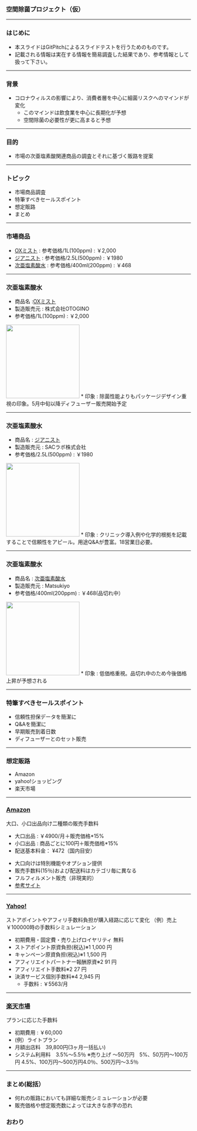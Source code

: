 ### 空間除菌プロジェクト（仮）

---

### はじめに
* 本スライドはGitPitchによるスライドテストを行うためのものです。
* 記載される情報は実在する情報を簡易調査した結果であり、参考情報として扱って下さい。

---

### 背景
* コロナウィルスの影響により、消費者層を中心に細菌リスクへのマインドが変化
  - このマインドは飲食業を中心に長期化が予想
  - 空間除菌の必要性が更に高まると予想
  
---

### 目的
* 市場の次亜塩素酸関連商品の調査とそれに基づく販路を提案

---
### トピック
- 市場商品調査
- 特筆すべきセールスポイント
- 想定販路
- まとめ

---
### 市場商品
* <a href="https://www.rakuten.ne.jp/gold/otogino/pop/images/ox-faq.html">OXミスト</a> : 参考価格/1L(100ppm) : ￥2,000
* <a href="https://item.rakuten.co.jp/vlab/116-001/">ジアニスト</a> : 参考価格/2.5L(500ppm) : ￥1980
* <a href="https://www.matsukiyo.co.jp/store/online/p/4901329290621">次亜塩素酸水</a> : 参考価格/400ml(200ppm) : ￥468

---
### 次亜塩素酸水

* 商品名 :<a href="https://item.rakuten.co.jp/otogino/c/0000000806/">OXミスト</a>
* 製造販売元 : 株式会社OTOGINO
* 参考価格/1L(100ppm) : ￥2,000
<img src="https://image.rakuten.co.jp/otogino/cabinet/drdr/ox-mist-pop_01a.jpg" width="200">
* 印象 : 除菌性能よりもパッケージデザイン重視の印象。5月中旬以降ディフューザー販売開始予定

---
### 次亜塩素酸水

* 商品名 : <a href="https://item.rakuten.co.jp/vlab/116-001/">ジアニスト</a>
* 製造販売元 : SACラボ株式会社
* 参考価格/2.5L(500ppm) : ￥1980
<img src="https://thumbnail.image.rakuten.co.jp/@0_mall/vlab/cabinet/shohin-img/whitebk/jianist2.jpg" width="200">
* 印象 : クリニック導入例や化学的根拠を記載することで信頼性をアピール。用途Q&Aが豊富。18営業日必要。

---
### 次亜塩素酸水

* 商品名 : <a href="https://www.matsukiyo.co.jp/store/online/p/4901329290621">次亜塩素酸水</a>
* 製造販売元 : Matsukiyo
* 参考価格/400ml(200ppm) : ￥468(品切れ中）
<img src="https://www.matsukiyo.co.jp/medias/4901329290621-1.jpg?context=bWFzdGVyfGltYWdlc3wzOTA4MnxpbWFnZS9qcGVnfHN5cy1tYXN0ZXIvaW1hZ2VzL2g2My9oY2MvOTAwMzA5NTg1MTAzOC80OTAxMzI5MjkwNjIxXzEuanBnfDZmYzgxOGQxMTQzMjM0YjRkNWI3YjcxNjE1NzE4ODFmODhjYWI3NWQ4MDE3M2VjZmVhYTA5ZmEwZjFiYmNjYzk" width="200">
* 印象 : 低価格重視。品切れ中のため今後価格上昇が予想される

---
### 特筆すべきセールスポイント
* 信頼性担保データを簡潔に
* Q&Aを簡潔に
* 早期販売到着日数
* ディフューザーとのセット販売

---
### 想定販路
* Amazon
* yahoo!ショッピング
* 楽天市場

---
### <a href="https://services.amazon.co.jp/services/sell-on-amazon/fee.html">Amazon</a> 
大口、小口出品向け二種類の販売手数料
* 大口出品 : ￥4900/月＋販売価格*15%
* 小口出品 : 商品ごとに100円＋販売価格*15%
* 配送基本料金： ¥472（国内目安）
- 大口向けは特別機能やオプション提供
- 販売手数料(15％)および配送料はカテゴリ毎に異なる
- フルフィルメント販売（非現実的）
- <a href="https://cilel.jp/blog/1085/">参考サイト</a>

---
### <a href="https://business-ec.yahoo.co.jp/shopping/cost/">Yahoo!</a> 
ストアポイントやアフィリ手数料負担が購入経路に応じて変化
（例）売上￥100000時の手数料シミュレーション
* 初期費用・固定費・売り上げロイヤリティ	無料
* ストアポイント原資負担(税込)※1	1,000 円
* キャンペーン原資負担(税込)※1	1,500 円
* アフィリエイトパートナー報酬原資※2	91 円
* アフィリエイト手数料※2	27 円
* 決済サービス個別手数料※4	2,945 円
  * 手数料 : ￥5563/月
---
### <a href="https://business-ec.yahoo.co.jp/shopping/cost/">楽天市場</a>
プランに応じた手数料
* 初期費用 : ￥60,000
* (例）ライトプラン
* 月額出店料　39,800円(3ヶ月一括払い)
* システム利用料　3.5%～5.5％
※売り上げ ～50万円　5%、50万円～100万円 4.5%、100万円～500万円4.0％、500万円～3.5％

---

### まとめ(総括）
* 何れの販路においても詳細な販売シミュレーションが必要
* 販売価格や想定販売数によっては大きな赤字の恐れ


### おわり

